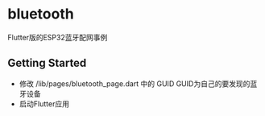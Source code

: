 # bluetooth

Flutter版的ESP32蓝牙配网事例

## Getting Started

- 修改 /lib/pages/bluetooth_page.dart 中的 GUID
  GUID为自己的要发现的蓝牙设备
- 启动Flutter应用
